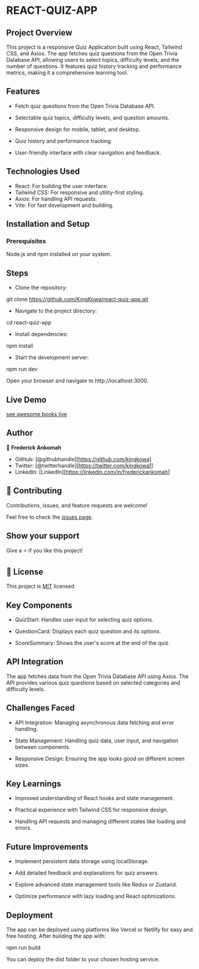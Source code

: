 # REACT-QUIZ-APP

## Project Overview

This project is a responsive Quiz Application built using React, Tailwind CSS, and Axios.
The app fetches quiz questions from the Open Trivia Database API, allowing users to select topics,
difficulty levels, and the number of questions. It features quiz history tracking and performance
metrics, making it a comprehensive learning tool.

## Features

- Fetch quiz questions from the Open Trivia Database API.

- Selectable quiz topics, difficulty levels, and question amounts.

- Responsive design for mobile, tablet, and desktop.

- Quiz history and performance tracking.

- User-friendly interface with clear navigation and feedback.

## Technologies Used

- React: For building the user interface.
- Tailwind CSS: For responsive and utility-first styling.
- Axios: For handling API requests.
- Vite: For fast development and building.

## Installation and Setup

### Prerequisites

Node.js and npm installed on your system.

## Steps

- Clone the repository:

git clone https://github.com/KingKowa/react-quiz-app.git

- Navigate to the project directory:

cd react-quiz-app

- Install dependencies:

npm install

- Start the development server:

npm run dev

Open your browser and navigate to http://localhost:3000.

## Live Demo

[see awesome books live]()

## Author

👤 **Frederick Ankomah**

- GitHub: [@githubhandle][https://github.com/kingkowa]
- Twitter: [@twitterhandle][https://twitter.com/kingkowa1]
- LinkedIn: [LinkedIn][https://linkedin.com/in/frederickankomah]

## 🤝 Contributing

Contributions, issues, and feature requests are welcome!

Feel free to check the [issues page](../../issues/).

## Show your support

Give a ⭐️ if you like this project!

## 📝 License

This project is [MIT](./MIT.md) licensed

## Key Components

- QuizStart: Handles user input for selecting quiz options.

- QuestionCard: Displays each quiz question and its options.

- ScoreSummary: Shows the user's score at the end of the quiz.

## API Integration

The app fetches data from the Open Trivia Database API using Axios.
The API provides various quiz questions based on selected categories and difficulty levels.

## Challenges Faced

- API Integration: Managing asynchronous data fetching and error handling.

- State Management: Handling quiz data, user input, and navigation between components.

- Responsive Design: Ensuring the app looks good on different screen sizes.

## Key Learnings

- Improved understanding of React hooks and state management.

- Practical experience with Tailwind CSS for responsive design.

- Handling API requests and managing different states like loading and errors.

## Future Improvements

- Implement persistent data storage using localStorage.

- Add detailed feedback and explanations for quiz answers.

- Explore advanced state management tools like Redux or Zustand.

- Optimize performance with lazy loading and React optimizations.

## Deployment

The app can be deployed using platforms like Vercel or Netlify for easy and free hosting. After building the app with:

npm run build

You can deploy the dist folder to your chosen hosting service.
